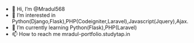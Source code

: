 - 👋 Hi, I’m @Mradul568
- 👀 I’m interested in Python(Django,Flask),PHP(Codeigniter,Laravel),Javascript(Jquery),Ajax.
- 🌱 I’m currently learning Python(Flask),PHP(Laravel)
- 📫 How to reach me mradul-portfolio.studytap.in

<!---
Mradul568/Mradul568 is a ✨ special ✨ repository because its `README.md` (this file) appears on your GitHub profile.
You can click the Preview link to take a look at your changes.
--->
